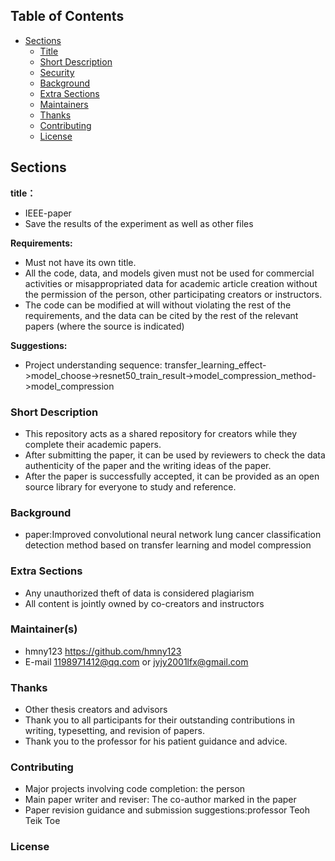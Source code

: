 
## Table of Contents
- [Sections](#sections)
  - [Title](#title)
  - [Short Description](#short-description)
  - [Security](#security)
  - [Background](#background)
  - [Extra Sections](#extra-sections)
  - [Maintainers](#maintainers)
  - [Thanks](#thanks)
  - [Contributing](#contributing)
  - [License](#license)

## Sections

**title：**
- IEEE-paper
- Save the results of the experiment as well as other files

**Requirements:**
- Must not have its own title.
- All the code, data, and models given must not be used for commercial activities or misappropriated data for academic article creation without the permission of the person, other participating creators or instructors.
- The code can be modified at will without violating the rest of the requirements, and the data can be cited by the rest of the relevant papers (where the source is indicated)

**Suggestions:**
- Project understanding sequence: transfer_learning_effect->model_choose->resnet50_train_result->model_compression_method->model_compression

### Short Description
- This repository acts as a shared repository for creators while they complete their academic papers. 
- After submitting the paper, it can be used by reviewers to check the data authenticity of the paper and the writing ideas of the paper. 
- After the paper is successfully accepted, it can be provided as an open source library for everyone to study and reference.

### Background
- paper:Improved convolutional neural network lung cancer classification detection method based on transfer learning and model compression 

### Extra Sections
- Any unauthorized theft of data is considered plagiarism
- All content is jointly owned by co-creators and instructors

### Maintainer(s)
- hmny123 https://github.com/hmny123
- E-mail 1198971412@qq.com or jyjy2001lfx@gmail.com

### Thanks
- Other thesis creators and advisors
- Thank you to all participants for their outstanding contributions in writing, typesetting, and revision of papers. 
- Thank you to the professor for his patient guidance and advice.

### Contributing
- Major projects involving code completion: the person
- Main paper writer and reviser: The co-author marked in the paper
- Paper revision guidance and submission suggestions:professor Teoh Teik Toe

### License
